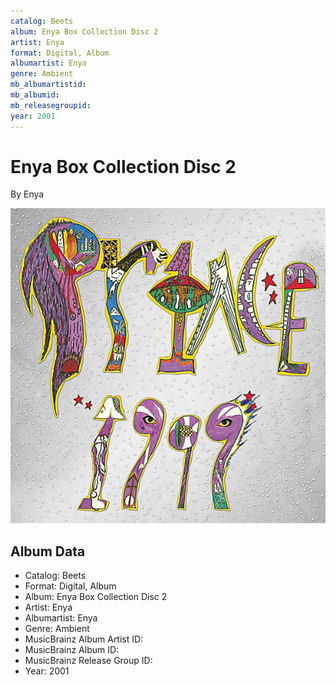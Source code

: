 ```yaml
---
catalog: Beets
album: Enya Box Collection Disc 2
artist: Enya
format: Digital, Album
albumartist: Enya
genre: Ambient
mb_albumartistid: 
mb_albumid: 
mb_releasegroupid: 
year: 2001
---
```


# Enya Box Collection Disc 2

By Enya

![](../../assets/beetscovers/Enya-Enya_Box_Collection_Disc_2.jpg)

## Album Data

- Catalog: Beets
- Format: Digital, Album
- Album: Enya Box Collection Disc 2
- Artist: Enya
- Albumartist: Enya
- Genre: Ambient
- MusicBrainz Album Artist ID: 
- MusicBrainz Album ID: 
- MusicBrainz Release Group ID: 
- Year: 2001

